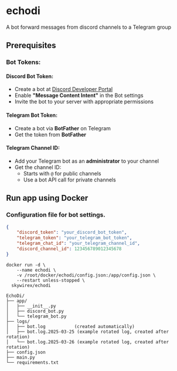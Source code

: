 # echodi

A bot forward messages from discord channels to a Telegram group

## Prerequisites

### Bot Tokens:

#### Discord Bot Token:
- Create a bot at [Discord Developer Portal](https://discord.com/developers/applications)
- Enable **"Message Content Intent"** in the Bot settings
- Invite the bot to your server with appropriate permissions

#### Telegram Bot Token:
- Create a bot via **BotFather** on Telegram
- Get the token from **BotFather**

#### Telegram Channel ID:
- Add your Telegram bot as an **administrator** to your channel
- Get the channel ID:
  - Starts with `@` for public channels
  - Use a bot API call for private channels

## Run app using Docker

### Configuration file for bot settings.

```json
{
    "discord_token": "your_discord_bot_token",
    "telegram_token": "your_telegram_bot_token",
    "telegram_chat_id": "your_telegram_channel_id",
    "discord_channel_id": 123456789012345678
}
```

```commandline
docker run -d \
    --name echodi \
	-v /root/docker/echodi/config.json:/app/config.json \
	--restart unless-stopped \
  skywirex/echodi
```

```commandline
EchoDi/
├── app/
│   ├── __init__.py
│   ├── discord_bot.py
│   └── telegram_bot.py
├── logs/
│   ├── bot.log           (created automatically)
│   ├── bot.log.2025-03-25 (example rotated log, created after rotation)
│   └── bot.log.2025-03-26 (example rotated log, created after rotation)
├── config.json
├── main.py
└── requirements.txt
```